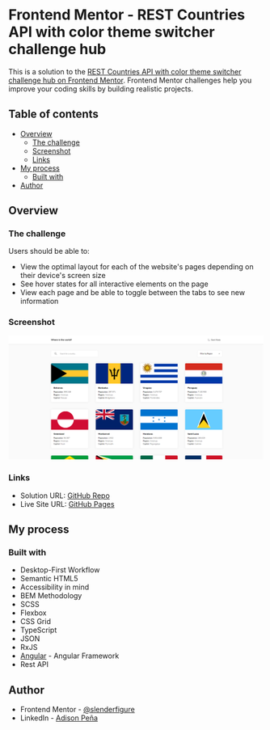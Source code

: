 # Frontend Mentor - REST Countries API with color theme switcher challenge hub

This is a solution to the [REST Countries API with color theme switcher challenge hub on Frontend Mentor](https://www.frontendmentor.io/challenges/rest-countries-api-with-color-theme-switcher-5cacc469fec04111f7b848ca). Frontend Mentor challenges help you improve your coding skills by building realistic projects. 
## Table of contents

- [Overview](#overview)
  - [The challenge](#the-challenge)
  - [Screenshot](#screenshot)
  - [Links](#links)
- [My process](#my-process)
  - [Built with](#built-with)
- [Author](#author)

## Overview

### The challenge

Users should be able to:

- View the optimal layout for each of the website's pages depending on their device's screen size
- See hover states for all interactive elements on the page
- View each page and be able to toggle between the tabs to see new information

### Screenshot

![](./screenshot.png)

### Links

- Solution URL: [GitHub Repo](https://github.com/slenderfigure/-frontend-mentor-challenge-4)
- Live Site URL: [GitHub Pages](https://slenderfigure.github.io/frontend-mentor-challenge-4/)

## My process

### Built with

- Desktop-First Workflow
- Semantic HTML5
- Accessibility in mind
- BEM Methodology
- SCSS
- Flexbox
- CSS Grid
- TypeScript
- JSON
- RxJS
- [Angular](https://angular.io/) - Angular Framework
- Rest API

## Author

- Frontend Mentor - [@slenderfigure](https://www.frontendmentor.io/profile/slenderfigure)
- LinkedIn - [Adison Peña](https://www.linkedin.com/in/adison-pe%C3%B1a-945b36218/)